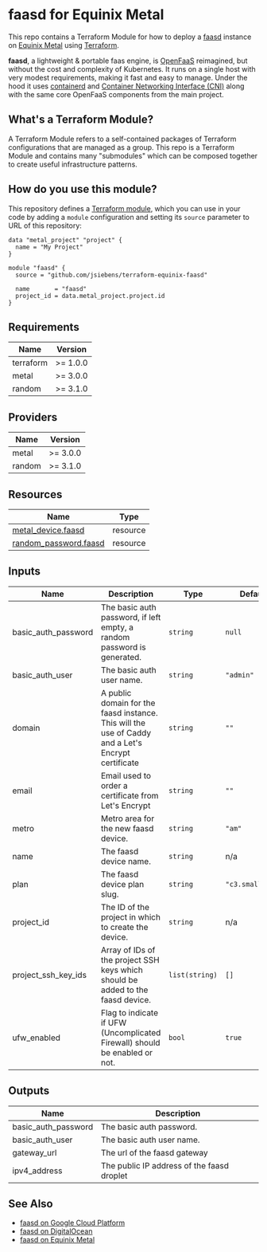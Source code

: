 # faasd for Equinix Metal

This repo contains a Terraform Module for how to deploy a [faasd](https://github.com/openfaas/faasd) instance on
[Equinix Metal](https://metal.equinix.com/) using [Terraform](https://www.terraform.io/).

__faasd__, a lightweight & portable faas engine, is [OpenFaaS](https://github.com/openfaas/) reimagined, but without the cost and complexity of Kubernetes. It runs on a single host with very modest requirements, making it fast and easy to manage. Under the hood it uses [containerd](https://containerd.io/) and [Container Networking Interface (CNI)](https://github.com/containernetworking/cni) along with the same core OpenFaaS components from the main project.

## What's a Terraform Module?

A Terraform Module refers to a self-contained packages of Terraform configurations that are managed as a group. This repo
is a Terraform Module and contains many "submodules" which can be composed together to create useful infrastructure patterns.

## How do you use this module?

This repository defines a [Terraform module](https://www.terraform.io/docs/modules/usage.html), which you can use in your
code by adding a `module` configuration and setting its `source` parameter to URL of this repository:

```hcl
data "metal_project" "project" {
  name = "My Project"
}

module "faasd" {
  source = "github.com/jsiebens/terraform-equinix-faasd"

  name       = "faasd"
  project_id = data.metal_project.project.id
}
```

<!-- BEGIN_TF_DOCS -->
## Requirements

| Name | Version |
|------|---------|
| terraform | >= 1.0.0 |
| metal | >= 3.0.0 |
| random | >= 3.1.0 |

## Providers

| Name | Version |
|------|---------|
| metal | >= 3.0.0 |
| random | >= 3.1.0 |

## Resources

| Name | Type |
|------|------|
| [metal_device.faasd](https://registry.terraform.io/providers/equinix/metal/latest/docs/resources/device) | resource |
| [random_password.faasd](https://registry.terraform.io/providers/hashicorp/random/latest/docs/resources/password) | resource |

## Inputs

| Name | Description | Type | Default | Required |
|------|-------------|------|---------|:--------:|
| basic\_auth\_password | The basic auth password, if left empty, a random password is generated. | `string` | `null` | no |
| basic\_auth\_user | The basic auth user name. | `string` | `"admin"` | no |
| domain | A public domain for the faasd instance. This will the use of Caddy and a Let's Encrypt certificate | `string` | `""` | no |
| email | Email used to order a certificate from Let's Encrypt | `string` | `""` | no |
| metro | Metro area for the new faasd device. | `string` | `"am"` | no |
| name | The faasd device name. | `string` | n/a | yes |
| plan | The faasd device plan slug. | `string` | `"c3.small.x86"` | no |
| project\_id | The ID of the project in which to create the device. | `string` | n/a | yes |
| project\_ssh\_key\_ids | Array of IDs of the project SSH keys which should be added to the faasd device. | `list(string)` | `[]` | no |
| ufw\_enabled | Flag to indicate if UFW (Uncomplicated Firewall) should be enabled or not. | `bool` | `true` | no |

## Outputs

| Name | Description |
|------|-------------|
| basic\_auth\_password | The basic auth password. |
| basic\_auth\_user | The basic auth user name. |
| gateway\_url | The url of the faasd gateway |
| ipv4\_address | The public IP address of the faasd droplet |
<!-- END_TF_DOCS -->

## See Also

- [faasd on Google Cloud Platform](https://github.com/jsiebens/terraform-google-faasd)
- [faasd on DigitalOcean](https://github.com/jsiebens/terraform-digitalocean-faasd)
- [faasd on Equinix Metal](https://github.com/jsiebens/terraform-equinix-faasd)